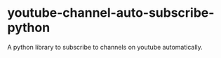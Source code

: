 # youtube-channel-auto-subscribe-python
A python library to subscribe to channels on youtube automatically.
